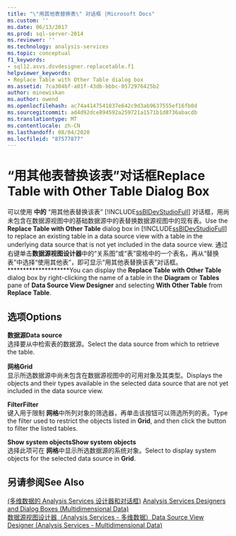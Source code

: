 ```yaml
---
title: "\"用其他表替换表\" 对话框 |Microsoft Docs"
ms.custom: ''
ms.date: 06/13/2017
ms.prod: sql-server-2014
ms.reviewer: ''
ms.technology: analysis-services
ms.topic: conceptual
f1_keywords:
- sql12.asvs.dsvdesigner.replacetable.f1
helpviewer_keywords:
- Replace Table with Other Table dialog box
ms.assetid: 7ca304bf-a01f-43db-bbbc-0572976425b2
author: minewiskan
ms.author: owend
ms.openlocfilehash: ac74a4147541837e642c9d3ab9637555ef16fb0d
ms.sourcegitcommit: ad4d92dce894592a259721a1571b1d8736abacdb
ms.translationtype: MT
ms.contentlocale: zh-CN
ms.lasthandoff: 08/04/2020
ms.locfileid: "87577877"
---
```

# <a name="replace-table-with-other-table-dialog-box"></a><span data-ttu-id="2d59c-102">“用其他表替换该表”对话框</span><span class="sxs-lookup"><span data-stu-id="2d59c-102">Replace Table with Other Table Dialog Box</span></span>
  <span data-ttu-id="2d59c-103">可以使用 **中的** “用其他表替换该表” [!INCLUDE[ssBIDevStudioFull](../includes/ssbidevstudiofull-md.md)] 对话框，用尚未包含在数据源视图中的基础数据源中的表替换数据源视图中的现有表。</span><span class="sxs-lookup"><span data-stu-id="2d59c-103">Use the **Replace Table with Other Table** dialog box in [!INCLUDE[ssBIDevStudioFull](../includes/ssbidevstudiofull-md.md)] to replace an existing table in a data source view with a table in the underlying data source that is not yet included in the data source view.</span></span> <span data-ttu-id="2d59c-104">通过右键单击**数据源视图设计器**中的“关系图”或“表”窗格中的一个表名，再从“替换表”中选择“使用其他表”，即可显示“用其他表替换该表”对话框。\*\*\*\*\*\*\*\*\*\*\*\*\*\*\*\*\*\*\*\*</span><span class="sxs-lookup"><span data-stu-id="2d59c-104">You can display the **Replace Table with Other Table** dialog box by right-clicking the name of a table in the **Diagram** or **Tables** pane of **Data Source View Designer** and selecting **With Other Table** from **Replace Table**.</span></span>  
  
## <a name="options"></a><span data-ttu-id="2d59c-105">选项</span><span class="sxs-lookup"><span data-stu-id="2d59c-105">Options</span></span>  
 <span data-ttu-id="2d59c-106">**数据源**</span><span class="sxs-lookup"><span data-stu-id="2d59c-106">**Data source**</span></span>  
 <span data-ttu-id="2d59c-107">选择要从中检索表的数据源。</span><span class="sxs-lookup"><span data-stu-id="2d59c-107">Select the data source from which to retrieve the table.</span></span>  
  
 <span data-ttu-id="2d59c-108">**网格**</span><span class="sxs-lookup"><span data-stu-id="2d59c-108">**Grid**</span></span>  
 <span data-ttu-id="2d59c-109">显示所选数据源中尚未包含在数据源视图中的可用对象及其类型。</span><span class="sxs-lookup"><span data-stu-id="2d59c-109">Displays the objects and their types available in the selected data source that are not yet included in the data source view.</span></span>  
  
 <span data-ttu-id="2d59c-110">**Filter**</span><span class="sxs-lookup"><span data-stu-id="2d59c-110">**Filter**</span></span>  
 <span data-ttu-id="2d59c-111">键入用于限制 **网格**中所列对象的筛选器，再单击该按钮可以筛选所列的表。</span><span class="sxs-lookup"><span data-stu-id="2d59c-111">Type the filter used to restrict the objects listed in **Grid**, and then click the button to filter the listed tables.</span></span>  
  
 <span data-ttu-id="2d59c-112">**Show system objects**</span><span class="sxs-lookup"><span data-stu-id="2d59c-112">**Show system objects**</span></span>  
 <span data-ttu-id="2d59c-113">选择此项可在 **网格**中显示所选数据源的系统对象。</span><span class="sxs-lookup"><span data-stu-id="2d59c-113">Select to display system objects for the selected data source in **Grid**.</span></span>  
  
## <a name="see-also"></a><span data-ttu-id="2d59c-114">另请参阅</span><span class="sxs-lookup"><span data-stu-id="2d59c-114">See Also</span></span>  
 <span data-ttu-id="2d59c-115">[&#40;多维数据的 Analysis Services 设计器和对话框&#41;](analysis-services-designers-and-dialog-boxes-multidimensional-data.md) </span><span class="sxs-lookup"><span data-stu-id="2d59c-115">[Analysis Services Designers and Dialog Boxes &#40;Multidimensional Data&#41;](analysis-services-designers-and-dialog-boxes-multidimensional-data.md) </span></span>  
 [<span data-ttu-id="2d59c-116">数据源视图设计器（Analysis Services - 多维数据）</span><span class="sxs-lookup"><span data-stu-id="2d59c-116">Data Source View Designer &#40;Analysis Services - Multidimensional Data&#41;</span></span>](data-source-view-designer-analysis-services-multidimensional-data.md)  
  
  
